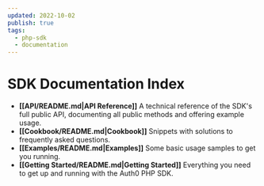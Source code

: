 ```yaml
---
updated: 2022-10-02
publish: true
tags:
  - php-sdk
  - documentation
---
```

# SDK Documentation Index

- **[[API/README.md|API Reference]]**
  A technical reference of the SDK's full public API, documenting all public methods and offering example usage.
- **[[Cookbook/README.md|Cookbook]]**
  Snippets with solutions to frequently asked questions.
- **[[Examples/README.md|Examples]]**
  Some basic usage samples to get you running.
- **[[Getting Started/README.md|Getting Started]]**
  Everything you need to get up and running with the Auth0 PHP SDK.

